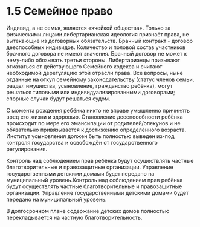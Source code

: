 # 1.5 Семейное право

Индивид, а не семья, является «ячейкой общества». Только за физическими лицами либертарианская идеология признаёт права, не вытекающие из договорных обязательств. Брачный контракт - договор дееспособных индивидов. Количество и половой состав участников брачного договора не имеют значения. Брачный договор не может к чему-либо обязывать третьи стороны. Либертарианцы призывают отказаться от действующего Семейного кодекса и считают необходимой дерегуляцию этой отрасли права. Все вопросы, ныне отданные на откуп семейному законодательству \(статус членов семьи, раздел имущества, усыновление, гражданство ребёнка\), могут решаться типовыми или индивидуализированными договорами; спорные случаи будут решаться судом. 

С момента рождения ребёнка никто не вправе умышленно причинять вред его жизни и здоровью. Становление дееспособности ребёнка происходит по мере его эмансипации от родителей/опекунов и не обязательно привязывается к достижению определённого возраста. Институт усыновления должен быть полностью выведен из-под контроля государства и освобождён от государственного регулирования.

Контроль над соблюдением прав ребёнка будут осуществлять частные благотворительные и правозащитные организации. Управление государственными детскими домами будет передано на муниципальный уровень.Контроль над соблюдением прав ребёнка будут осуществлять частные благотворительные и правозащитные организации. Управление государственными детскими домами будет передано на муниципальный уровень.

В долгосрочном плане содержание детских домов полностью перекладывается на частную благотворительность.

